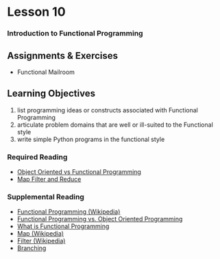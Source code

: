 # Lesson 10
### Introduction to Functional Programming

## Assignments & Exercises
* Functional Mailroom

## Learning Objectives
1. list programming ideas or constructs associated with Functional Programming
3. articulate problem domains that are well or ill-suited to the Functional style
3. write simple Python programs in the functional style

### Required Reading
* [Object Oriented vs Functional Programming](https://uwpce-pythoncert.github.io/PythonCertDevel/modules/OO_vs_functional.html#oo-vs-functional)
* [Map Filter and Reduce](https://uwpce-pythoncert.github.io/PythonCertDevel/modules/MapFilterReduce.html#map-filter-reduce)

### Supplemental Reading
* [Functional Programming (Wikipedia)](https://en.wikipedia.org/wiki/Functional_programming)
* [Functional Programming vs. Object Oriented Programming](https://stackoverflow.com/questions/2078978/functional-programming-vs-object-oriented-programming)
* [What is Functional Programming](http://www.lihaoyi.com/post/WhatsFunctionalProgrammingAllAbout.html)
* [Map (Wikipedia)](https://en.wikipedia.org/wiki/Map_(higher-order_function))
* [Filter (Wikipedia)](https://en.wikipedia.org/wiki/Filter_(higher-order_function))
* [Branching](https://uwpce-pythoncert.github.io/PythonCertDevel/references/git_hints.html#git-branching)
